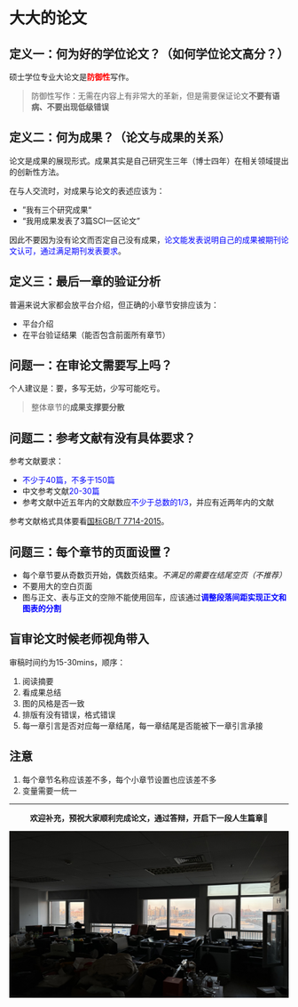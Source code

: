 # 大大的论文 


## 定义一：何为好的学位论文？（如何学位论文高分？）

硕士学位专业大论文是<strong><font color="red">防御性</font></strong>写作。
> 防御性写作：无需在内容上有非常大的革新，但是需要保证论文**不要有语病、不要出现低级错误**

## 定义二：何为成果？（论文与成果的关系）

论文是成果的展现形式。成果其实是自己研究生三年（博士四年）在相关领域提出的创新性方法。

在与人交流时，对成果与论文的表述应该为：
* ”我有三个研究成果“
* “我用成果发表了3篇SCI一区论文”

因此不要因为没有论文而否定自己没有成果，<font color="blue">论文能发表说明自己的成果被期刊论文认可，通过满足期刊发表要求</font>。

## 定义三：最后一章的验证分析
普遍来说大家都会放平台介绍，但正确的小章节安排应该为：
* 平台介绍
* 在平台验证结果（能否包含前面所有章节）

## 问题一：在审论文需要写上吗？
个人建议是：要，多写无妨，少写可能吃亏。

> 整体章节的**成果支撑要分散**

## 问题二：参考文献有没有具体要求？
参考文献要求：
* <font color="blue">不少于40篇，不多于150篇</font>
* 中文参考文献<font color="blue">20-30篇</font>
* 参考文献中近五年内的文献数应<font color="blue">不少于总数的1/3</font>，并应有近两年内的文献

参考文献格式具体要看[国标GB/T 7714-2015](https://lib.tsinghua.edu.cn/wj/GBT7714-2015.pdf)。

## 问题三：每个章节的页面设置？
* 每个章节要从奇数页开始，偶数页结束。*不满足的需要在结尾空页（不推荐）*
* 不要用大的空白页面
* 图与正文、表与正文的空隙不能使用回车，应该通过<strong><font color="blue">调整段落间距实现正文和图表的分割</font></strong>

## 盲审论文时候老师视角带入
审稿时间约为15-30mins，顺序：


1. 阅读摘要
2. 看成果总结
3. 图的风格是否一致
4. 排版有没有错误，格式错误
5. 每一章引言是否对应每一章结尾，每一章结尾是否能被下一章引言承接

## 注意
1. 每个章节名称应该差不多，每个小章节设置也应该差不多
2. 变量需要一统一

---
<p align="center"><strong>欢迎补充，预祝大家顺利完成论文，通过答辩，开启下一段人生篇章</strong>🎉</p>

<p align="center"><img src="bg.jpeg" alt="Example Image" width="600" height="300"></p>
